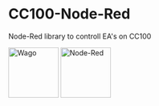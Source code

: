 # CC100-Node-Red
Node-Red library to controll EA's on CC100


<img src="https://avatars0.githubusercontent.com/u/28384526?s=200&v=4" alt="Wago" height="100" align="middle">
<img src="https://avatars3.githubusercontent.com/u/5375661?s=200&v=4" alt="Node-Red" height="100" align="middle">
